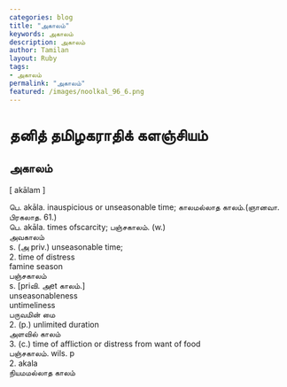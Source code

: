 ```yaml
---  
categories: blog  
title: "அகாலம்"
keywords: அகாலம்  
description: அகாலம்
author: Tamilan  
layout: Ruby  
tags:     
- அகாலம்
permalink: "அகாலம்"  
featured: /images/noolkal_96_6.png  
--- 
```

# தனித் தமிழகராதிக் களஞ்சியம்
## அகாலம்

[ akālam ]  
  
பெ. akāla. inauspicious or unseasonable time; காலமல்லாத காலம்.(ஞானவா. பிரகலாத. 61.)  
பெ. akāla. times ofscarcity; பஞ்சகாலம். (w.)  
அவகாலம்  
s. (அ priv.) unseasonable time;  
2. time of distress  
famine season  
பஞ்சகாலம்  
s. [priவி. அet காலம்.]  
unseasonableness  
untimeliness  
பருவமின் மை  
2. (p.) unlimited duration  
அளவில் காலம்  
3. (c.) time of affliction or distress from want of food  
பஞ்சகாலம். wils. p  
2. akala  
நியமமல்லாத காலம்